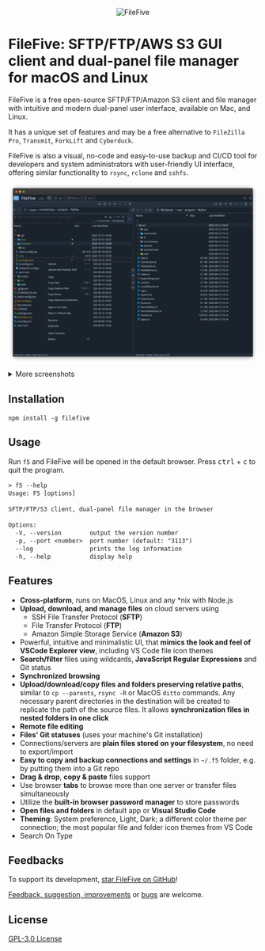 <p align="center">
    <img src="https://github.com/miroshnikov/filefive/blob/main/frontend/src/assets/logo.svg" width="64" alt="FileFive" />
</p>


# FileFive: SFTP/FTP/AWS S3 GUI client and dual-panel file manager for macOS and Linux
FileFive is a free open-source SFTP/FTP/Amazon S3 client and file manager with intuitive and modern dual-panel user interface, available on Mac, and Linux. 

It has a unique set of features and may be a free alternative to `FileZilla Pro`, `Transmit`, `ForkLift` and `Cyberduck`.

FileFive is also a visual, no-code and easy-to-use backup and CI/CD tool for developers and system administrators with user-friendly UI interface, offering similar functionality to `rsync`, `rclone` and `sshfs`.

<p align="center">
    <img src="https://github.com/miroshnikov/filefive/blob/main/docs/screenshots/screenshot-1.png" alt="FileFive" />
</p>
<p align="center">
  <details>
    <summary>More screenshots</summary>
    <img src="https://github.com/miroshnikov/filefive/blob/main/docs/screenshots/screenshot-2.png" alt="FileFive"/>
    <img src="https://github.com/miroshnikov/filefive/blob/main/docs/screenshots/screenshot-3.png" alt="FileFive"/>
    <img src="https://github.com/miroshnikov/filefive/blob/main/docs/screenshots/screenshot-4.png" alt="FileFive"/>
  </details>
</p>

## Installation
```shell
npm install -g filefive
```

## Usage
Run `f5` and FileFive will be opened in the default browser. Press <kbd>ctrl</kbd> + <kbd>c</kbd> to quit the program.
```
> f5 --help
Usage: F5 [options]

SFTP/FTP/S3 client, dual-panel file manager in the browser

Options:
  -V, --version        output the version number
  -p, --port <number>  port number (default: "3113")
  --log                prints the log information
  -h, --help           display help
```

## Features
- **Cross-platform**, runs on MacOS, Linux and any *nix with Node.js
- **Upload, download, and manage files** on cloud servers using
  - SSH File Transfer Protocol (**SFTP**)
  - File Transfer Protocol (**FTP**)
  - Amazon Simple Storage Service (**Amazon S3**)
- Powerful, intuitive and minimalistic UI, that **mimics the look and feel of VSCode Explorer view**, including VS Code file icon themes
- **Search/filter** files using wildcards, **JavaScript Regular Expressions** and Git status
- **Synchronized browsing**
- **Upload/download/copy files and folders preserving relative paths**, similar to `cp --parents`, `rsync -R` or MacOS `ditto` commands. Any necessary parent directories in the destination will be created to replicate the path of the source files. It allows **synchronization files in nested folders in one click**
- **Remote file editing**
- **Files' Git statuses** (uses your machine's Git installation)
- Connections/servers are **plain files stored on your filesystem**, no need to export/import
- **Easy to copy and backup connections and settings** in `~/.f5` folder, e.g. by putting them into a Git repo
- **Drag & drop**, **copy & paste** files support
- Use browser **tabs** to browse more than one server or transfer files simultaneously
- Utilize the **built-in browser password manager** to store passwords
- **Open files and folders** in default app or **Visual Studio Code**
- **Theming**: System preference, Light, Dark; a different color theme per connection; the most popular file and folder icon themes from VS Code
- Search On Type

## Feedbacks
To support its development, [star FileFive on GitHub](https://github.com/miroshnikov/filefive/stargazers)!

[Feedback, suggestion, improvements](https://github.com/miroshnikov/filefive/discussions) or [bugs](https://github.com/miroshnikov/filefive/issues) are welcome.

## License
[GPL-3.0 License](LICENSE)
